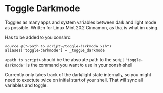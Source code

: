 # Toggle Darkmode
Toggles as many apps and system variables between dark and light mode as possible. Written for Linux Mint 20.2 Cinnamon, as that is what im using.

Has to be added to you xonshrc:
```
source @("<path to script>/toggle-darkmode.xsh")
aliases['toggle-darkmode'] = _toggle_darkmode
```
`<path to script>` should be the absolute path to the script
`'toggle-darkmode'` is the command you want to use in your xonsh-shell

Currently only takes track of the dark/light state internally, so you might need to exectute twice on initial start of your shell. That will sync all variables and toggle.
